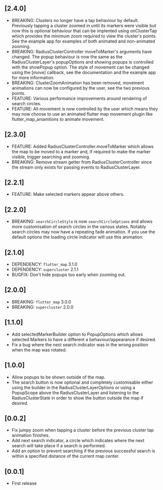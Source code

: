 ## [2.4.0]

 - BREAKING: Clusters no longer have a tap behaviour by default. Previously tapping a cluster
             zoomed in until its markers were visible but now this is optional behaviour that can
             be implented using onClusterTap which provides the minimum zoom required to view the
             cluster's points. See the example app for examples of both animated and non-animated
             zooming.
 - BREAKING: RadiusClusterController moveToMarker's arguments have changed. The popup behaviour is
             now the same as the RadiusClusterLayer's popupOptions and showing popups is controlled
             with the showPopup option. The style of movement can be changed using the [move]
             callback, see the documentation and the example app for more information.
 - BREAKING: ClusterZoomAnimation has been removed, movement animations can now be configured by
             the user, see the two previous points.
 - FEATURE: Various performance improvements around rendering of search circles.
 - FEATURE: All movement is now controlled by the user which means they may now choose to use an
            animated flutter map movement plugin like flutter_map_aniamtions to animate movement.

## [2.3.0]

- FEATURE: Added RadiusClusterController.moveToMarker which allows the map to be moved to a marker
           and, if required to make the marker visible, trigger searching and zooming.
- BREAKING: Remove stream getter from RadiusClusterController since the stream only exists for
            passing events to RadiusClusterLayer.

## [2.2.1]

- FEATURE: Make selected markers appear above others.

## [2.2.0]

- BREAKING: `searchCircleStyle` is now `searchCircleOptions` and allows more customisation of
            search circles in the various states. Notably search circles may now have a repeating
            fade animation. If you use the default options the loading circle indicator will use
            this animation.

## [2.1.0]

- DEPENDENCY: `flutter_map` 3.1.0
- DEPENDENCY: `supercluster` 2.1.1
- BUGFIX: Don't hide popups too early when zooming out.

## [2.0.0]

- BREAKING: `flutter_map` 3.0.0
- BREAKING: `supercluster` 2.0.0

## [1.1.0]

- Add selectedMarkerBuilder option to PopupOptions which allows selected Markers
  to have a different a behaviour/appearance if desired.
- Fix a bug where the next search indicator was in the wrong position when the
  map was rotated.

## [1.0.0]

- Allow popups to be shown outside of the map.
- The search button is now optional and completely customisable either using the builder in the
  RadiusClusterLayerOptions or using a PopupScope above the RadiusClusterLayer and listening to the
  RadiusClusterState in order to show the button outside the map if desired.

## [0.0.2]

- Fix jumpy zoom when tapping a cluster before the previous cluster tap animation finishes.
- Add next search indicator, a circle which indicates where the next search will take place if a
  search is performed.
- Add an option to prevent searching if the previous successful search is within a specified
  distance of the current map center.

## [0.0.1]

- First release
